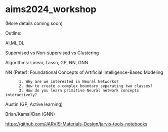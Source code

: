 # aims2024_workshop

(More details coming soon)

Outline:

AI,ML,DL

Supervised vs Non-supervised vs Clustering

Algorithms: Linear, Lasso, GP, NN, GNN

NN (Peter): Foundational Concepts of Artificial Intelligence-Based Modeling

          1. Why are we interested in Neural Networks?
          2. How to create a complex boundary separating two classes?
          3. How do you learn primitive Neural network concepts interactively?

Austin (GP, Active learning)

Brian/Kamal/Dan (GNN)

https://github.com/JARVIS-Materials-Design/jarvis-tools-notebooks

